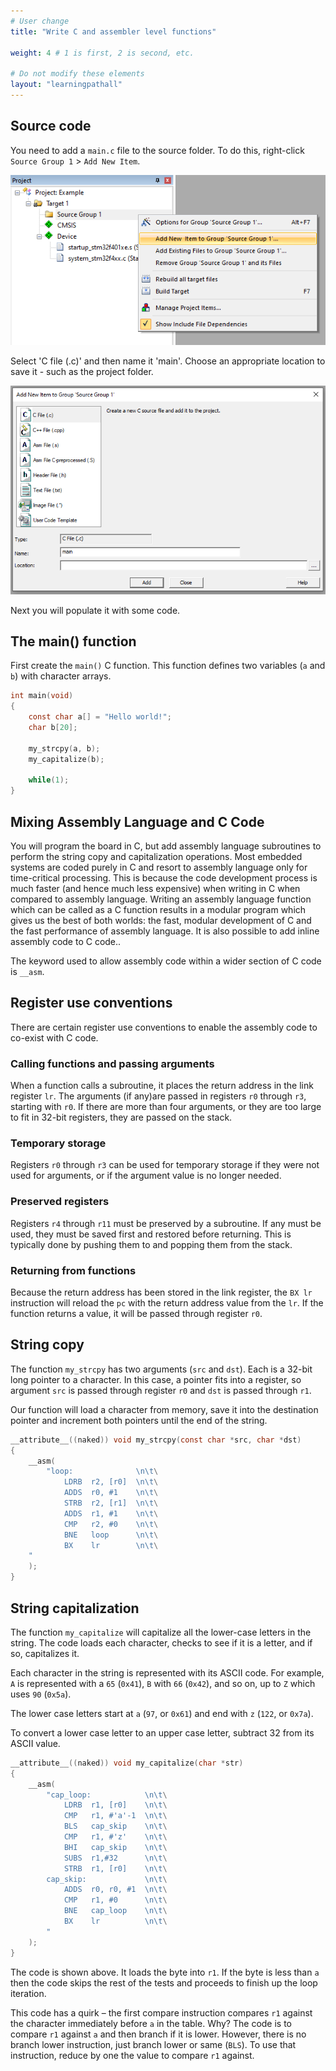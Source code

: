 ```yaml
---
# User change
title: "Write C and assembler level functions" 

weight: 4 # 1 is first, 2 is second, etc.

# Do not modify these elements
layout: "learningpathall"
---
```


## Source code

You need to add a `main.c` file to the source folder. To do this, right-click `Source Group 1` > `Add New Item`.

![AddSource #center](Images/AddSource.png)

Select 'C file (.c)' and then name it 'main'. Choose an appropriate location to save it - such as the project folder.

![AddSource2 #center](Images/AddSource2.png)

Next you will populate it with some code.

## The main() function

First create the `main()` C function. This function defines two variables (`a` and `b`) with character arrays.

```C
int main(void)
{
    const char a[] = "Hello world!";
    char b[20];

    my_strcpy(a, b);
    my_capitalize(b);

    while(1);
}
```

## Mixing Assembly Language and C Code

You will program the board in C, but add assembly language subroutines to perform the string copy and capitalization operations. Most embedded systems are coded purely in C and resort to assembly language only for time-critical processing. This is because the code development process is much faster (and hence much less expensive) when writing in C when compared to assembly language. Writing an assembly language function which can be called as a C function results in a modular program which gives us the best of both worlds: the fast, modular development of C and the fast performance of assembly language. It is also possible to add inline assembly code to C code..

The keyword used to allow assembly code within a wider section of C code is `__asm`.

## Register use conventions

There are certain register use conventions to enable the assembly code to co-exist with C code.

### Calling functions and passing arguments

When a function calls a subroutine, it places the return address in the link register `lr`. The arguments (if any)are passed in registers `r0` through `r3`, starting with `r0`. If there are more than four arguments, or they are too large to fit in 32-bit registers, they are passed on the stack.

### Temporary storage

Registers `r0` through `r3` can be used for temporary storage if they were not used for arguments, or if the argument value is no longer needed.

### Preserved registers

Registers `r4` through `r11` must be preserved by a subroutine. If any must be used, they must be saved first and restored before returning. This is typically done by pushing them to and popping them from the stack.

### Returning from functions

Because the return address has been stored in the link register, the `BX lr` instruction will reload the `pc` with the return address value from the `lr`. If the function returns a value, it will be passed through register `r0`.


## String copy

The function `my_strcpy` has two arguments (`src` and `dst`). Each is a 32-bit long pointer to a character. In this case, a pointer fits into a register, so argument `src` is passed through register `r0` and `dst` is passed through `r1`.

Our function will load a character from memory, save it into the destination pointer and increment both pointers until the end of the string.

```c
__attribute__((naked)) void my_strcpy(const char *src, char *dst)
{
    __asm(
        "loop:              \n\t\
            LDRB  r2, [r0]  \n\t\
            ADDS  r0, #1    \n\t\
            STRB  r2, [r1]  \n\t\
            ADDS  r1, #1    \n\t\
            CMP   r2, #0    \n\t\
            BNE   loop      \n\t\
            BX    lr        \n\t\
    "    
    );
}
```

## String capitalization

The function `my_capitalize` will capitalize all the lower-case letters in the string. The code loads each character, checks to see if it is a letter, and if so, capitalizes it. 

Each character in the string is represented with its ASCII code. For example, `A` is represented with a `65` (`0x41`), `B` with `66` (`0x42`), and so on, up to `Z` which uses `90` (`0x5a`).

The lower case letters start at `a` (`97`, or `0x61`) and end with `z` (`122`, or `0x7a`).

To convert a lower case letter to an upper case letter, subtract 32 from its ASCII value.

```C
__attribute__((naked)) void my_capitalize(char *str)
{
    __asm(
        "cap_loop:            \n\t\
            LDRB  r1, [r0]    \n\t\
            CMP   r1, #'a'-1  \n\t\
            BLS   cap_skip    \n\t\
            CMP   r1, #'z'    \n\t\
            BHI   cap_skip    \n\t\
            SUBS  r1,#32      \n\t\
            STRB  r1, [r0]    \n\t\
        cap_skip:             \n\t\
            ADDS  r0, r0, #1  \n\t\
            CMP   r1, #0      \n\t\
            BNE   cap_loop    \n\t\
            BX    lr          \n\t\
        "    
    );
}
```

The code is shown above. It loads the byte into `r1`. If the byte is less than `a` then the code skips the rest of the tests and proceeds to finish up the loop iteration. 

This code has a quirk – the first compare instruction compares `r1` against the character immediately before `a` in the table. Why? The code is to compare `r1` against `a` and then branch if it is lower. However, there is no branch lower instruction, just branch lower or same (`BLS`). To use that instruction, reduce by one the value to compare `r1` against.
